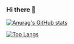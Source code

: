 ### Hi there 👋 

[![Anurag's GitHub stats](https://github-readme-stats.vercel.app/api?username=safwaan-menk&count_private=true&show_icons=true&theme=dark)](https://github.com/safwaan-menk/stats)

[![Top Langs](https://github-readme-stats.vercel.app/api/top-langs/?username=safwaan-menk&count_private=true&show_icons=true&theme=dark&layout=compact)](https://github.com/safwaan-menk/stats)
